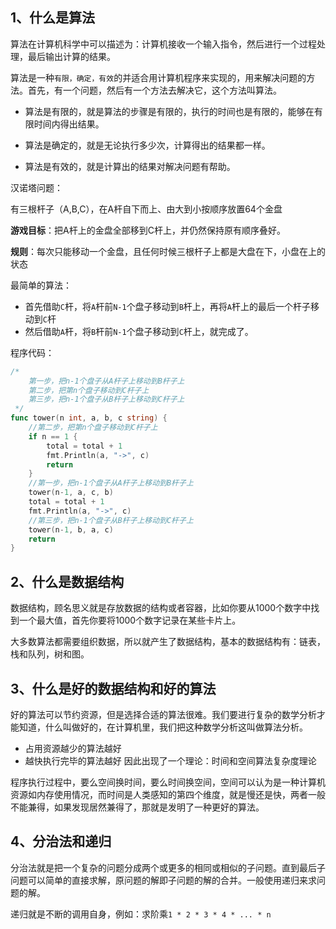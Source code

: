 ## 1、什么是算法

算法在计算机科学中可以描述为：计算机接收一个输入指令，然后进行一个过程处理，最后输出计算的结果。

算法是一种`有限，确定，有效`的并适合用计算机程序来实现的，用来解决问题的方法。首先，有一个问题，然后有一个方法去解决它，这个方法叫算法。

- 算法是有限的，就是算法的步骤是有限的，执行的时间也是有限的，能够在有限时间内得出结果。

- 算法是确定的，就是无论执行多少次，计算得出的结果都一样。

- 算法是有效的，就是计算出的结果对解决问题有帮助。

汉诺塔问题：

有三根杆子（A,B,C），在A杆自下而上、由大到小按顺序放置64个金盘

**游戏目标**：把A杆上的金盘全部移到C杆上，并仍然保持原有顺序叠好。

**规则**：每次只能移动一个金盘，且任何时候三根杆子上都是大盘在下，小盘在上的状态

最简单的算法：
- 首先借助`C`杆，将`A`杆前`N-1`个盘子移动到`B`杆上，再将`A`杆上的最后一个杆子移动到`C`杆
- 然后借助`A`杆，将`B`杆前`N-1`个盘子移动到`C`杆上，就完成了。

程序代码：
```go
/*
	第一步，把n-1个盘子从A杆子上移动到B杆子上
	第二步，把第n个盘子移动到C杆子上
	第三步，把n-1个盘子从B杆子上移动到C杆子上
 */
func tower(n int, a, b, c string) {
	//第二步，把第n个盘子移动到C杆子上
	if n == 1 {
		total = total + 1
		fmt.Println(a, "->", c)
		return
	}
	//第一步，把n-1个盘子从A杆子上移动到B杆子上
	tower(n-1, a, c, b)
	total = total + 1
	fmt.Println(a, "->", c)
	//第三步，把n-1个盘子从B杆子上移动到C杆子上
	tower(n-1, b, a, c)
	return
}
```
## 2、什么是数据结构
数据结构，顾名思义就是存放数据的结构或者容器，比如你要从1000个数字中找到一个最大值，首先你要将1000个数字记录在某些卡片上。

大多数算法都需要组织数据，所以就产生了数据结构，基本的数据结构有：链表，栈和队列，树和图。

## 3、什么是好的数据结构和好的算法
好的算法可以节约资源，但是选择合适的算法很难。我们要进行复杂的数学分析才能知道，什么叫做好的，在计算机里，我们把这种数学分析这叫做算法分析。
- 占用资源越少的算法越好
- 越快执行完毕的算法越好
因此出现了一个理论：时间和空间算法复杂度理论

程序执行过程中，要么空间换时间，要么时间换空间，空间可以认为是一种计算机资源如内存使用情况，而时间是人类感知的第四个维度，就是慢还是快，两者一般不能兼得，如果发现居然兼得了，那就是发明了一种更好的算法。

## 4、分治法和递归
分治法就是把一个复杂的问题分成两个或更多的相同或相似的子问题。直到最后子问题可以简单的直接求解，原问题的解即子问题的解的合并。一般使用递归来求问题的解。

递归就是不断的调用自身，例如：求阶乘`1 * 2 * 3 * 4 * ... * n`
